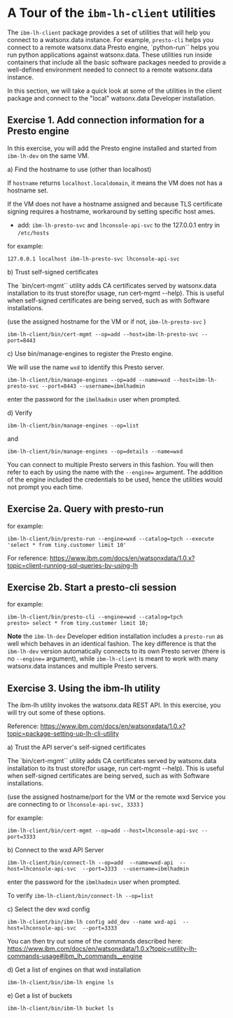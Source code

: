 # A Tour of the `ibm-lh-client` utilities

The `ibm-lh-client` package provides a set of utilities that will help you connect to a watsonx.data instance. For example, `presto-cli` helps you connect to a remote watsonx.data Presto engine, `python-run`` helps you run python applications against watsonx.data. These utilities run inside containers that include all the basic software packages needed to provide a well-defined environment needed to connect to a remote watsonx.data instance. 

In this section, we will take a quick look at some of the utilities in the client package and connect to the "local" watsonx.data Developer installation.

## Exercise 1.  Add connection information for a Presto engine 

In this exercise, you will add the Presto engine installed and started from  `ibm-lh-dev` on the same VM.

a) Find the hostname to use (other than localhost)

If `hostname` returns `localhost.localdomain`, it means the VM does not has a hostname set.

If the VM does not have a hostname assigned and because TLS certificate signing requires a hostname, workaround by setting specific host ames.

- add: 
`ibm-lh-presto-svc` and `lhconsole-api-svc` to the 127.0.0.1 entry in `/etc/hosts`

for example:

```
127.0.0.1 localhost ibm-lh-presto-svc lhconsole-api-svc
```

b) Trust self-signed certificates 

  The `bin/cert-mgmt`` utility adds CA certificates served by watsonx.data installation to its trust store(for usage, run cert-mgmt --help). This is useful when self-signed certificates are being served, such as with Software installations.

  (use the assigned hostname for the VM or if not, `ibm-lh-presto-svc` )

  ```
  ibm-lh-client/bin/cert-mgmt --op=add --host=ibm-lh-presto-svc --port=8443
  ```

c) Use bin/manage-engines to register the Presto engine.

   We will use the name `wxd` to identify this Presto server.

   ```
   ibm-lh-client/bin/manage-engines --op=add --name=wxd --host=ibm-lh-presto-svc --port=8443 --username=ibmlhadmin
   ```

  enter the password for the `ibmlhadmin` user when prompted.

d) Verify

   ```
   ibm-lh-client/bin/manage-engines --op=list
   ```

  and

  ```
  ibm-lh-client/bin/manage-engines --op=details --name=wxd
  ```

You can connect to multiple Presto servers in this fashion.  You will then refer to each by using the name with the `--engine=` argument. The addition of the engine included the credentials to be used, hence the utilities would not prompt you each time.

## Exercise 2a.  Query with presto-run

for example:

```
ibm-lh-client/bin/presto-run --engine=wxd --catalog=tpch --execute 'select * from tiny.customer limit 10'
```

For reference:  https://www.ibm.com/docs/en/watsonxdata/1.0.x?topic=client-running-sql-queries-by-using-lh

## Exercise 2b. Start a presto-cli session

for example:

```
ibm-lh-client/bin/presto-cli --engine=wxd --catalog=tpch
presto> select * from tiny.customer limit 10;
```

**Note** the `ibm-lh-dev` Developer edition installation includes a `presto-run` as well which behaves in an identical fashion. The key difference is that the `ibm-lh-dev` version automatically connects to its own Presto server (there is no `--engine=` argument), while `ibm-lh-client` is meant to work with many watsonx.data instances and multiple Presto servers.


## Exercise 3. Using the ibm-lh utility

The ibm-lh utility invokes the watsonx.data REST API. In this exercise, you will try out some of these options.

Reference: https://www.ibm.com/docs/en/watsonxdata/1.0.x?topic=package-setting-up-lh-cli-utility


a) Trust the API server's self-signed certificates 

  The `bin/cert-mgmt`` utility adds CA certificates served by watsonx.data installation to its trust store(for usage, run cert-mgmt --help). This is useful when self-signed certificates are being served, such as with Software installations.

  (use the assigned hostname/port for the VM or the remote wxd Service you are connecting to or  `lhconsole-api-svc, 3333` )

 for example:

  ```
  ibm-lh-client/bin/cert-mgmt --op=add --host=lhconsole-api-svc --port=3333
  ```

b) Connect to the wxd API Server 

```
ibm-lh-client/bin/connect-lh --op=add  --name=wxd-api  --host=lhconsole-api-svc  --port=3333  --username=ibmlhadmin
```

enter the password for the `ibmlhadmin` user when prompted.

To verify `ibm-lh-client/bin/connect-lh --op=list`


c)  Select the dev wxd config

`ibm-lh-client/bin/ibm-lh config add_dev --name wxd-api  --host=lhconsole-api-svc  --port=3333`


You can then try out some of the commands described here: https://www.ibm.com/docs/en/watsonxdata/1.0.x?topic=utility-lh-commands-usage#ibm_lh_commands__engine

d) Get a list of engines on that wxd installation

`ibm-lh-client/bin/ibm-lh engine ls`

e) Get a list of buckets 

`ibm-lh-client/bin/ibm-lh bucket ls`

